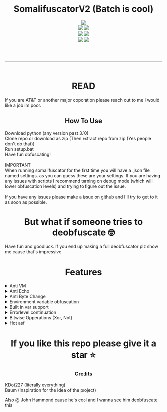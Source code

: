 <h1 align="center">
  SomalifuscatorV2 (Batch is cool)
</h1>

<div align="center">
  <img  src="https://github.com/KDot227/SomalifuscatorV2/blob/main/assets/Eric%20Cartman%20Somalia.gif?raw=true">
  <br>
  <img  src="https://img.shields.io/github/languages/top/KDot227/SomalifuscatorV2?color=27c722">
  <img  src="https://img.shields.io/github/stars/KDot227/SomalifuscatorV2?color=27c722">
  <br>
  <img  src="https://img.shields.io/github/commit-activity/w/KDot227/SomalifuscatorV2?color=27c722">
  <img  src="https://img.shields.io/github/last-commit/KDot227/SomalifuscatorV2?color=27c722">
  <br>
  <img  src="https://img.shields.io/github/issues/KDot227/SomalifuscatorV2?color=27c722">
  <img  src="https://img.shields.io/github/issues-closed/KDot227/SomalifuscatorV2?color=27c722">
  <br>
  <hr  style="border-radius: 2%; margin-top: 60px; margin-bottom: 60px;"  noshade=""  size="20"  width="100%">
</div>

<h1 align="center">
  READ
</h1>

If you are AT&T or another major coporation please reach out to me I would like a job im poor.

<h2 align="center">
  How To Use
</h2>

Download python (any version past 3.10)\
Clone repo or download as zip (Then extract repo from zip (Yes people don't do that))\
Run setup.bat\
Have fun obfuscating!\
\
IMPORTANT\
When running somalifuscator for the first time you will have a .json file named settings. as you can guess these are your settings. If you are having any issues with scripts I recommend turning on debug mode (which will lower obfuscation levels) and trying to figure out the issue.\
\
If you have any issues please make a issue on github and I'll try to get to it as soon as possible.

<h1 align="center">
  But what if someone tries to deobfuscate 🤓
</h1>

Have fun and goodluck. If you end up making a full deobfuscator plz show me cause that's impressive

<h1 align="center">
  Features
</h1>

<details>
  <summary>Anti VM</summary>
  Literially checks if the current computer is a VM and if it is it exits
</details>
<details>
  <summary>Anti Echo</summary>
  Looks for any variation of the word ECHO. If it's found it exits. Also some of the other settings make it very very hard to echo commands and understand output
</details>
<details>
  <summary>Anti Byte Change</summary>
  Checks to make sure the first 3 bytes are UTF-16 BOM
</details>
<details>
  <summary>Environment variable obfuscation</summary>
  Uses built in Windows Environment Variables to help obfuscate code
</details>
<details>
  <summary>Built in var support</summary>
  I went through the dedication to list out nearly every built in var + make a regex that can find them all for multiple instances.
</details>
<details>
  <summary>Errorlevel continuation</summary>
  Using errorlevel won't break the code since using goto and labels dont establish an error level unless the label can't be found (which it always should be able to be found)
</details>
<details>
  <summary>Bitwise Opperations (Xor, Not)</summary>
  XOR and NOT are both being used (I wish I could do MBA but batch sucks)
</details>
<details>
  <summary>Hot asf</summary>
  ngl from what I've seen, it's the best in the world and it'll probably stay that way
</details>

<h1 align="center">
  If you like this repo please give it a star ⭐
</h1>

<h3 align="center">
  Credits
</h3>

KDot227 (literally everything)\
Baum (Inspiration for the idea of the project)

Also @ John Hammond cause he's cool and I wanna see him deobfuscate this
